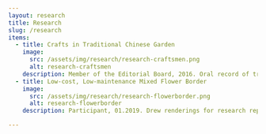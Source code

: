```yaml
---
layout: research
title: Research
slug: /research
items:
  - title: Crafts in Traditional Chinese Garden
    image:
      src: /assets/img/research/research-craftsmen.png
      alt: research-craftsmen
    description: Member of the Editorial Board, 2016. Oral record of traditional architectural decoration craftsmen in Lingnan,National Natural Science Foundation of China (NSFC):51908227, published. I participated in the materials gathering, organizing, writing, and composing, which included field research and interviews for about one month.
  - title: Low-cost, Low-maintenance Mixed Flower Border
    image:
      src: /assets/img/research/research-flowerborder.png
      alt: research-flowerborder
    description: Participant, 01.2019. Drew renderings for research report named Screening and Application of Low-cost, Low-maintenance Mixed Flower Border.This research report of the expert panel organized by the Shenzhen Institute of Urban Management Science.

---
```



<br />
<br />
